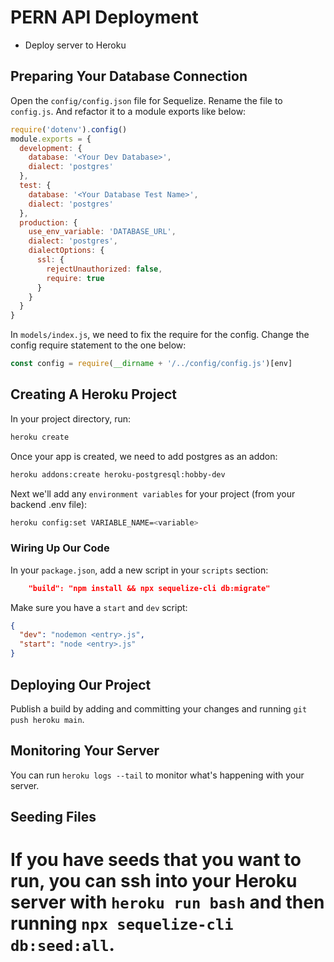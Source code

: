 # PERN API Deployment

- Deploy server to Heroku


## Preparing Your Database Connection

Open the `config/config.json` file for Sequelize. Rename the file to `config.js`. And refactor it to a module exports like below:

```js
require('dotenv').config()
module.exports = {
  development: {
    database: '<Your Dev Database>',
    dialect: 'postgres'
  },
  test: {
    database: '<Your Database Test Name>',
    dialect: 'postgres'
  },
  production: {
    use_env_variable: 'DATABASE_URL',
    dialect: 'postgres',
    dialectOptions: {
      ssl: {
        rejectUnauthorized: false,
        require: true
      }
    }
  }
}
```

In `models/index.js`, we need to fix the require for the config. Change the config require statement to the one below:

```js
const config = require(__dirname + '/../config/config.js')[env]
```

## Creating A Heroku Project

In your project directory, run:

```sh
heroku create
```

Once your app is created, we need to add postgres as an addon:

```sh
heroku addons:create heroku-postgresql:hobby-dev
```

Next we'll add any `environment variables` for your project (from your backend .env file):

```sh
heroku config:set VARIABLE_NAME=<variable>
```

### Wiring Up Our Code


In your `package.json`, add a new script in your `scripts` section:

```json
    "build": "npm install && npx sequelize-cli db:migrate"
```

Make sure you have a `start` and `dev` script:

```json
{
  "dev": "nodemon <entry>.js",
  "start": "node <entry>.js"
}
```


## Deploying Our Project

Publish a build by adding and committing your changes and running `git push heroku main`.

## Monitoring Your Server

You can run `heroku logs --tail` to monitor what's happening with your server.

## Seeding Files

If you have seeds that you want to run, you can ssh into your Heroku server with `heroku run bash` and then running `npx sequelize-cli db:seed:all`.
=======

